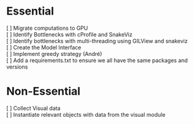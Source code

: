 # Essential <br>
[ ] Migrate computations to GPU<br>
[ ] Identify Bottlenecks with cProfile and SnakeViz<br>
[ ] Identify bottlenecks with multi-threading using GILView and snakeviz <br>
[ ] Create the Model Interface<br>
[ ] Implement greedy strategy (André) <br>
[ ] Add a requirements.txt to ensure we all have the same packages and versions<br>
# Non-Essential<br>
[ ] Collect Visual data<br>
[ ] Instantiate relevant objects with data from the visual module<br>
